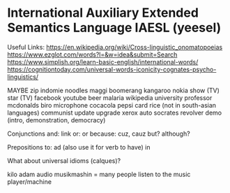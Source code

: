 # International Auxiliary Extended Semantics Language IAESL (yeesel)


Useful Links:
https://en.wikipedia.org/wiki/Cross-linguistic_onomatopoeias
https://www.ezglot.com/words?l=&w=idea&submit=Search
https://www.simplish.org/learn-basic-english/international-words/
https://cognitiontoday.com/universal-words-iconicity-cognates-psycho-linguistics/




MAYBE
zip
indomie
noodles
maggi
boomerang
kangaroo
nokia
show (TV)
star (TV)
facebook
youtube
beer
malaria
wikipedia
university
professor
mcdonalds
biro
microphone
cocacola
pepsi
card
rice (not in south-asian languages)
communist
update
upgrade
xerox
auto
socrates
revolver
demo (intro, demonstration, democracy)

Conjunctions
and: link
or: or
because: cuz, cauz
but?
although?

Prepositions
to: ad (also use it for verb to have)
in

What about universal idioms (calques)?

kilo adam audio musikmashin =  many people listen to the music player/machine


